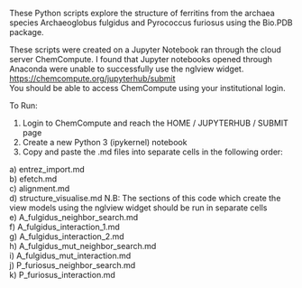 These Python scripts explore the structure of ferritins from the archaea species Archaeoglobus fulgidus and Pyrococcus furiosus using the Bio.PDB package.

These scripts were created on a Jupyter Notebook ran through the cloud server ChemCompute. I found that Jupyter notebooks opened through Anaconda were unable to successfully use the nglview widget.  
https://chemcompute.org/jupyterhub/submit  
You should be able to access ChemCompute using your institutional login.

To Run:
1) Login to ChemCompute and reach the HOME / JUPYTERHUB / SUBMIT page
2) Create a new Python 3 (ipykernel) notebook
3) Copy and paste the .md files into separate cells in the following order:

a) entrez_import.md  
b) efetch.md  
c) alignment.md  
d) structure_visualise.md  N.B: The sections of this code which create the view models using the nglview widget should be run in separate cells  
e) A_fulgidus_neighbor_search.md  
f) A_fulgidus_interaction_1.md  
g) A_fulgidus_interaction_2.md  
h) A_fulgidus_mut_neighbor_search.md  
i) A_fulgidus_mut_interaction.md  
j) P_furiosus_neighbor_search.md  
k) P_furiosus_interaction.md
